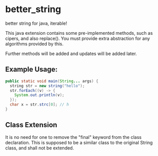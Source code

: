 # better_string
better string for java, iterable!

This java extension contains some pre-implemented methods, such as cipers, and also replace().
You must provide extra abstraction for any algorithms provided by this.

Further methods will be added and updates will be added later.

## Example Usage:

```java
public static void main(String... args) {
  string str = new string("hello");
  str.forEach((v) -> {
    System.out.println(v);
  });
  char x = str.strc[0]; // h
}
```

## Class Extension
It is no need for one to remove the "final" keyword from the class declaration. This is supposed to be 
a similar class to the original String class, and shall not be extended.
